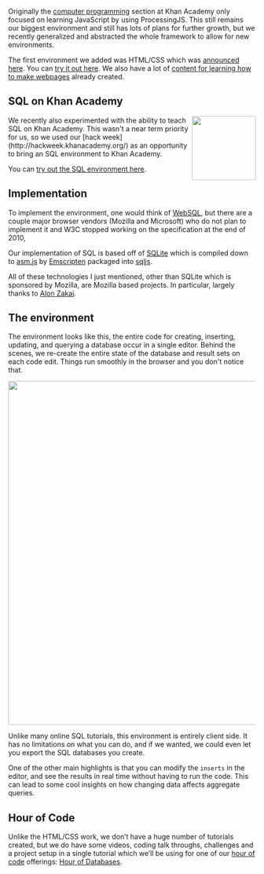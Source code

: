 Originally the [computer programming](https://www.khanacademy.org/computing/computer-programming) section at Khan Academy only focused on learning JavaScript by using ProcessingJS.  This still remains our biggest environment and still has lots of plans for further growth, but we recently generalized and abstracted the whole framework to allow for new environments.

The first environment we added was HTML/CSS which was [announced here](http://cs-blog.khanacademy.org/2014/11/learn-how-to-make-webpages-with-html.html).  You can [try it out here](https://www.khanacademy.org/computer-programming/new/webpage). We also have a lot of [content for learning how to make webpages](https://www.khanacademy.org/computing/computer-programming/html-css) already created.


## SQL on Khan Academy

<img src="https://brianbondy.com/static/img/blogpost_168/sql.png" style="float:right; width:130px">
We recently also experimented with the ability to teach SQL on Khan Academy.  This wasn't a near term priority for us, so we used our [hack week](http://hackweek.khanacademy.org/) as an opportunity to bring an SQL environment to Khan Academy.  

You can [try out the SQL environment here](https://www.khanacademy.org/computer-programming/hack-week-projects-database/6421938156339200).

## Implementation

To implement the environment, one would think of [WebSQL](http://caniuse.com/#feat=sql-storage), but there are a couple major browser vendors (Mozilla and Microsoft) who do not plan to implement it and W3C stopped working on the specification at the end of 2010,

Our implementation of SQL is based off of [SQLite](https://www.sqlite.org/) which is compiled down to [asm.js](http://asmjs.org/) by [Emscripten](https://github.com/kripken/emscripten) packaged into [sqljs](https://github.com/kripken/sql.js/).  

All of these technologies I just mentioned, other than SQLite which is sponsored by Mozilla, are Mozilla based projects.  In particular, largely thanks to [Alon Zakai](http://mozakai.blogspot.ca/).

## The environment

The environment looks like this, the entire code for creating, inserting, updating, and querying a database occur in a single editor. Behind the scenes, we re-create the entire state of the database and result sets on each code edit.  Things run smoothly in the browser and you don't notice that.

<img src="https://brianbondy.com/static/img/blogpost_168/sql-env.png" style="width:700px">


Unlike many online SQL tutorials, this environment is entirely client side.  It has no limitations on what you can do, and if we wanted, we could even let you export the SQL databases you create.

One of the other main highlights is that you can modify the `inserts` in the editor, and see the results in real time without having to run the code.  This can lead to some cool insights on how changing data affects aggregate queries.

## Hour of Code

Unlike the HTML/CSS work, we don’t have a huge number of tutorials created, but we do have some videos, coding talk throughs, challenges and a project setup in a single tutorial which we’ll be using for one of our [hour of code](https://www.khanacademy.org/hourofcode)
 offerings: [Hour of Databases](https://www.khanacademy.org/computing/hour-of-code/hour-of-sql/v/welcome-to-sql).
